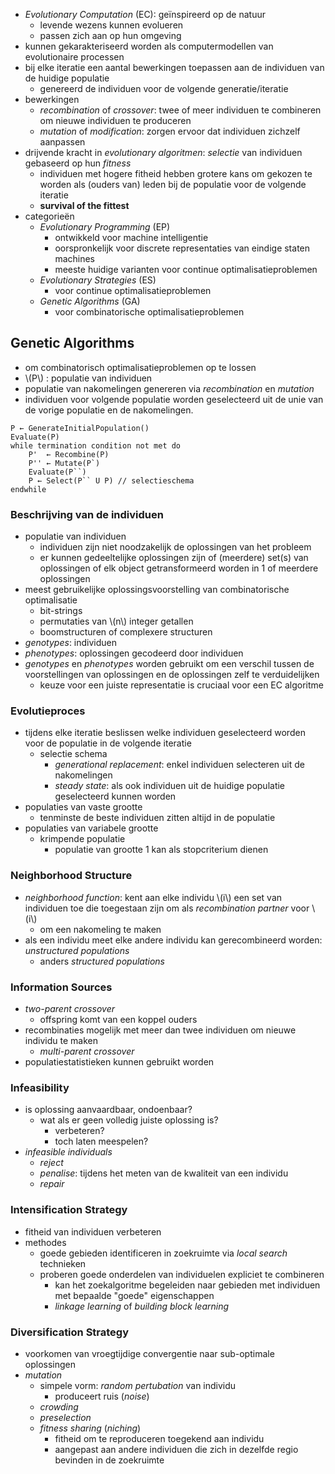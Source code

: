 
*  *Evolutionary Computation* (EC): geïnspireerd op de natuur
    * levende wezens kunnen evolueren
    * passen zich aan op hun omgeving
* kunnen gekarakteriseerd worden als computermodellen van evolutionaire processen
* bij elke iteratie een aantal bewerkingen toepassen aan de individuen van de huidige populatie
    * genereerd de individuen voor de volgende generatie/iteratie
* bewerkingen
    * *recombination* of *crossover*: twee of meer individuen te combineren om nieuwe individuen te produceren
    * *mutation* of *modification*: zorgen ervoor dat individuen zichzelf aanpassen
* drijvende kracht in *evolutionary algoritmen*: *selectie* van individuen gebaseerd op hun *fitness*
    * individuen met hogere fitheid hebben grotere kans om gekozen te worden als (ouders van) leden bij de populatie voor de volgende iteratie
    * **survival of the fittest**
* categorieën
    * *Evolutionary Programming* (EP)
        * ontwikkeld voor machine intelligentie
        * oorspronkelijk voor discrete representaties van eindige staten machines
        * meeste huidige varianten voor continue optimalisatieproblemen
    * *Evolutionary Strategies* (ES)
        * voor continue optimalisatieproblemen
    * *Genetic Algorithms* (GA)
        * voor combinatorische optimalisatieproblemen

## Genetic Algorithms

* om combinatorisch optimalisatieproblemen op te lossen
* \\(P\\) : populatie van individuen
* populatie van nakomelingen genereren via *recombination* en *mutation*
* individuen voor volgende populatie worden geselecteerd uit de unie van de vorige populatie en de nakomelingen.

```
P ← GenerateInitialPopulation()
Evaluate(P)
while termination condition not met do
    P'  ← Recombine(P)
    P'' ← Mutate(P`)
    Evaluate(P``)
    P ← Select(P`` U P) // selectieschema
endwhile
```

### Beschrijving van de individuen

* populatie van individuen
    * individuen zijn niet noodzakelijk de oplossingen van het probleem
    * er kunnen gedeeltelijke oplossingen zijn of (meerdere) set(s) van oplossingen of elk object getransformeerd worden in 1 of meerdere oplossingen
* meest gebruikelijke oplossingsvoorstelling van combinatorische optimalisatie
    * bit-strings
    * permutaties van \\(n\\) integer getallen
    * boomstructuren of complexere structuren
* *genotypes*: individuen
* *phenotypes*: oplossingen gecodeerd door individuen
* *genotypes* en *phenotypes* worden gebruikt om een verschil tussen de voorstellingen van oplossingen en de oplossingen zelf te verduidelijken
    * keuze voor een juiste representatie is cruciaal voor een EC algoritme

### Evolutieproces

* tijdens elke iteratie beslissen welke individuen geselecteerd worden voor de populatie in de volgende iteratie
    * selectie schema
        * *generational replacement*: enkel individuen selecteren uit de nakomelingen
        * *steady state*: als ook individuen uit de huidige populatie geselecteerd kunnen worden
* populaties van vaste grootte
    * tenminste de beste individuen zitten altijd in de populatie
* populaties van variabele grootte
    * krimpende populatie
        * populatie van grootte 1 kan als stopcriterium dienen


### Neighborhood Structure

* *neighborhood function*: kent aan elke individu \\(i\\) een set van individuen toe die toegestaan zijn om als *recombination partner* voor \\(i\\)
    * om een nakomeling te maken
* als een individu meet elke andere individu kan gerecombineerd worden: *unstructured populations*
    * anders *structured populations*


### Information Sources

* *two-parent crossover*
    * offspring komt van een koppel ouders
* recombinaties mogelijk met meer dan twee individuen om nieuwe individu te maken
    * *multi-parent crossover*
* populatiestatistieken kunnen gebruikt worden

### Infeasibility

* is oplossing aanvaardbaar, ondoenbaar?
    * wat als er geen volledig juiste oplossing is?
        * verbeteren?
        * toch laten meespelen?
* *infeasible individuals*
    * *reject*
    * *penalise*: tijdens het meten van de kwaliteit van een individu
    * *repair*

### Intensification Strategy

* fitheid van individuen verbeteren
* methodes
    * goede gebieden identificeren in zoekruimte via *local search* technieken
    * proberen goede onderdelen van individuelen expliciet te combineren
        * kan het zoekalgoritme begeleiden naar gebieden met individuen met bepaalde "goede" eigenschappen
        * *linkage learning* of *building block learning*

### Diversification Strategy

* voorkomen van vroegtijdige convergentie naar sub-optimale oplossingen
* *mutation*
    * simpele vorm: *random pertubation* van individu
        * produceert ruis (*noise*)
    * *crowding*
    * *preselection*
    * *fitness sharing* (*niching*)
        * fitheid om te reproduceren toegekend aan individu
        * aangepast aan andere individuen die zich in dezelfde regio bevinden in de zoekruimte



